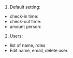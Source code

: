1. Default setting: 
- check-in time: 
- check-out time: 
- amount person: 

2. Users: 
- list of name, roles 
- Edit name, email, delete user. 
